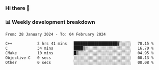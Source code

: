 ### Hi there 👋

### 📊 Weekly development breakdown
<!--START_SECTION:waka-->

```txt
From: 28 January 2024 - To: 04 February 2024

C++           2 hrs 41 mins   ███████████████████▓░░░░░   78.15 %
C             34 mins         ████▒░░░░░░░░░░░░░░░░░░░░   16.70 %
CMake         10 mins         █▒░░░░░░░░░░░░░░░░░░░░░░░   04.95 %
Objective-C   0 secs          ░░░░░░░░░░░░░░░░░░░░░░░░░   00.13 %
Other         0 secs          ░░░░░░░░░░░░░░░░░░░░░░░░░   00.08 %
```

<!--END_SECTION:waka-->
